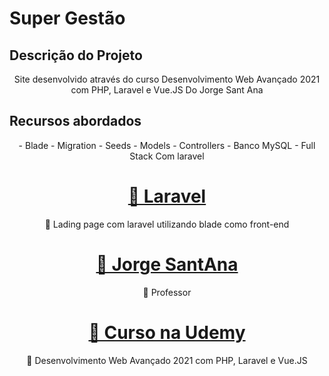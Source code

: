 # Super Gestão

## Descrição do Projeto
<p align="center">
Site desenvolvido através do curso 
Desenvolvimento Web Avançado 2021 com PHP, 
Laravel e Vue.JS Do Jorge Sant Ana</p>

## Recursos abordados
<p align="center">
    - Blade
    - Migration
    - Seeds
    - Models
    - Controllers
    - Banco MySQL
    - Full Stack Com laravel
</p>

<h1 align="center">
    <a href="https://laravel.com/">🔗 Laravel</a>
</h1>
<p align="center">🚀 Lading page com laravel utilizando blade como front-end</p>



<h1 align="center">
    <a href="https://jorgesantana.net.br/">🔗 Jorge SantAna</a>
</h1>
<p align="center">🚀 Professor</p>

<h1 align="center">
    <a href="https://www.udemy.com/course/curso-completo-do-desenvolvedor-laravel/">🔗 Curso na Udemy</a>
</h1>
<p align="center">🚀 Desenvolvimento Web Avançado 2021 com PHP, Laravel e Vue.JS</p>
